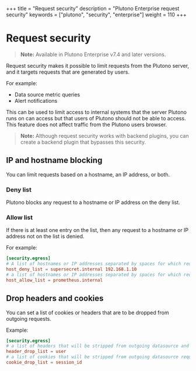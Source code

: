 +++
title = "Request security"
description = "Plutono Enterprise request security"
keywords = ["plutono", "security", "enterprise"]
weight = 110
+++

# Request security

> **Note:** Available in Plutono Enterprise v7.4 and later versions.

Request security makes it possible to limit requests from the Plutono server, and it targets requests that are generated by users.

For example:
- Data source metric queries
- Alert notifications

This can be used to limit access to internal systems that the server Plutono runs on can access but that users of Plutono should not be able to access. This feature does not affect traffic from the Plutono users browser.

> **Note:** Although request security works with backend plugins, you can create a backend plugin that bypasses this security.

## IP and hostname blocking

You can limit requests based on a hostname, an IP address, or both.

### Deny list

Plutono blocks any request to a hostname or IP address on the deny list.

### Allow list

If there is at least one entry on the list, then any request to a hostname or IP address not on the list is denied.

For example:

```toml
[security.egress]
# A list of hostnames or IP addresses separated by spaces for which requests are blocked.
host_deny_list = supersecret.internal 192.168.1.10
# a list of hostnames or IP addresses separated by spaces for which requests will be allowed, all other requests will be blocked
host_allow_list = prometheus.internal

```

## Drop headers and cookies

You can set a list of cookies or headers that are to be dropped from outgoing requests.

Example:

```toml
[security.egress]
# a list of headers that will be stripped from outgoing datasource and alerting requests
header_drop_list = user
# a list of cookies that will be stripped from outgoing datasource requests (case sensitive)
cookie_drop_list = session_id
```
